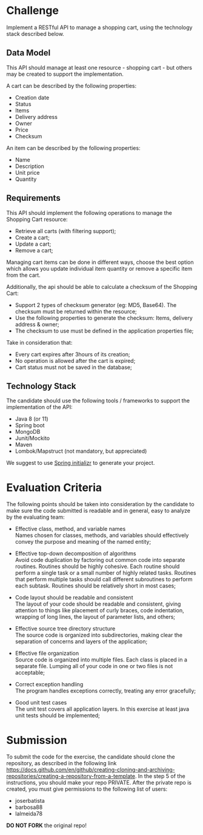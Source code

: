 # Challenge
Implement a RESTful API to manage a shopping cart, using the technology stack described below. 


## Data Model
This API should manage at least one resource - shopping cart - but others may be created to support the implementation.

A cart can be described by the following properties:
- Creation date
- Status
- Items
- Delivery address
- Owner
- Price
- Checksum


An item can be described by the following properties:
- Name
- Description
- Unit price
- Quantity


## Requirements
This API should implement the following operations to manage the Shopping Cart resource:
- Retrieve all carts (with filtering support);
- Create a cart;
- Update a cart;
- Remove a cart;

Managing cart items can be done in different ways, choose the best option which allows you update individual item quantity or remove a specific item from the cart.

Additionally, the api should be able to calculate a checksum of the Shopping Cart:
- Support 2 types of checksum generator (eg: MD5, Base64). The checksum must be returned within the resource;
- Use the following properties to generate the checksum: Items, delivery address & owner;
- The checksum to use must be defined in the application properties file;

Take in consideration that:
- Every cart expires after 3hours of its creation;
- No operation is allowed after the cart is expired;
- Cart status must not be saved in the database;
  

## Technology Stack
The candidate should use the following tools / frameworks to support the implementation of the API:
- Java 8 (or 11)
- Spring boot
- MongoDB
- Junit/Mockito
- Maven
- Lombok/Mapstruct (not mandatory, but appreciated)

  
We suggest to use <a href="https://start.spring.io/" target="_blank">Spring initializr</a> to generate your project.


# Evaluation Criteria
The following points should be taken into consideration by the candidate to make sure the code submitted is readable and in general, easy to analyze by the evaluating team:
- Effective class, method, and variable names  
Names chosen for classes, methods, and variables should effectively convey the purpose and meaning of the named entity;

- Effective top-down decomposition of algorithms  
Avoid code duplication by factoring out common code into separate routines. Routines should be highly cohesive. Each routine should perform a single task or a small number of highly related tasks. Routines that perform multiple tasks should call different subroutines to perform each subtask. Routines should be relatively short in most cases;

- Code layout should be readable and consistent  
The layout of your code should be readable and consistent, giving attention to things like placement of curly braces, code indentation, wrapping of long lines, the layout of parameter lists, and others;

- Effective source tree directory structure  
The source code is organized into subdirectories, making clear the separation of concerns and layers of the application;

- Effective file organization  
Source code is organized into multiple files. Each class is placed in a separate file. Lumping all of your code in one or two files is not acceptable;

- Correct exception handling  
The program handles exceptions correctly, treating any error gracefully;

- Good unit test cases  
The unit test covers all application layers. In this exercise at least java unit tests should be implemented;


# Submission
To submit the code for the exercise, the candidate should clone the repository, as described in the following link https://docs.github.com/en/github/creating-cloning-and-archiving-repositories/creating-a-repository-from-a-template. In the step 5 of the instructions, you should make your repo PRIVATE.
After the private repo is created, you must give permissions to the following list of users:
- joserbatista
- barbosa88
- lalmeida78

<b>DO NOT FORK</b> the original repo!
